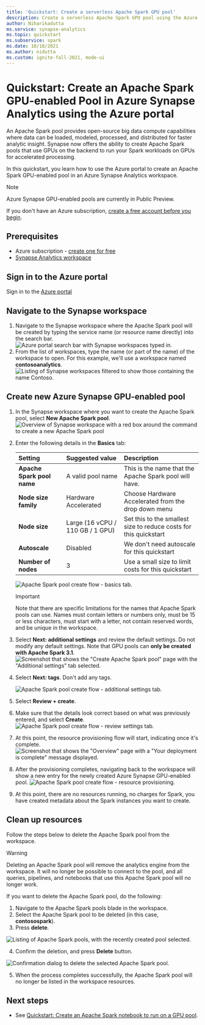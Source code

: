 ```yaml
---
title: 'Quickstart: Create a serverless Apache Spark GPU pool'
description: Create a serverless Apache Spark GPU pool using the Azure portal by following the steps in this guide.
author: Niharikadutta
ms.service: synapse-analytics
ms.topic: quickstart
ms.subservice: spark
ms.date: 10/18/2021
ms.author: nidutta
ms.custom: ignite-fall-2021, mode-ui
---
```


# Quickstart: Create an Apache Spark GPU-enabled Pool in Azure Synapse Analytics using the Azure portal

An Apache Spark pool provides open-source big data compute capabilities where data can be loaded, modeled, processed, and distributed for faster analytic insight. Synapse now offers the ability to create Apache Spark pools that use GPUs on the backend to run your Spark workloads on GPUs for accelerated processing.

In this quickstart, you learn how to use the Azure portal to create an Apache Spark GPU-enabled pool in an Azure Synapse Analytics workspace.

> [!NOTE]
> Azure Synapse GPU-enabled pools are currently in Public Preview.

If you don't have an Azure subscription, [create a free account before you begin](https://azure.microsoft.com/free/).

## Prerequisites

- Azure subscription - [create one for free](https://azure.microsoft.com/free/)
- [Synapse Analytics workspace](quickstart-create-workspace.md)

## Sign in to the Azure portal

Sign in to the [Azure portal](https://portal.azure.com/)

## Navigate to the Synapse workspace 
1. Navigate to the Synapse workspace where the Apache Spark pool will be created by typing the service name (or resource name directly) into the search bar.
![Azure portal search bar with Synapse workspaces typed in.](media/quickstart-create-sql-pool/create-sql-pool-00a.png)
2. From the list of workspaces, type the name (or part of the name) of the workspace to open. For this example, we'll use a workspace named **contosoanalytics**.
![Listing of Synapse workspaces filtered to show those containing the name Contoso.](media/quickstart-create-sql-pool/create-sql-pool-00b.png)


## Create new Azure Synapse GPU-enabled pool

1. In the Synapse workspace where you want to create the Apache Spark pool, select **New Apache Spark pool**.
    ![Overview of Synapse workspace with a red box around the command to create a new Apache Spark pool](media/quickstart-create-apache-spark-pool/create-spark-pool-portal-01.png)
2. Enter the following details in the **Basics** tab:

    |Setting | Suggested value | Description |
    | :------ | :-------------- | :---------- |
    | **Apache Spark pool name** | A valid pool name | This is the name that the Apache Spark pool will have. |
    | **Node size family** | Hardware Accelerated | Choose Hardware Accelerated from the drop down menu |
    | **Node size** | Large (16 vCPU / 110 GB / 1 GPU) | Set this to the smallest size to reduce costs for this quickstart |
    | **Autoscale** | Disabled | We don't need autoscale for this quickstart |
    | **Number of nodes** | 3 | Use a small size to limit costs for this quickstart |


    ![Apache Spark pool create flow - basics tab.](media/quickstart-create-apache-spark-pool/create-spark-gpu-pool-portal-01.png)
    > [!IMPORTANT]
    > Note that there are specific limitations for the names that Apache Spark pools can use. Names must contain letters or numbers only, must be 15 or less characters, must start with a letter, not contain reserved words, and be unique in the workspace.

3. Select **Next: additional settings** and review the default settings. Do not modify any default settings. Note that GPU pools can **only be created with Apache Spark 3.1**.
    ![Screenshot that shows the "Create Apache Spark pool" page with the "Additional settings" tab selected.](media/quickstart-create-apache-spark-pool/create-spark-gpu-pool-portal-02.png)

4. Select **Next: tags**. Don't add any tags.

    ![Apache Spark pool create flow - additional settings tab.](media/quickstart-create-apache-spark-pool/create-spark-pool-03-tags.png)

5. Select **Review + create**.

6. Make sure that the details look correct based on what was previously entered, and select **Create**.
    ![Apache Spark pool create flow - review settings tab.](media/quickstart-create-apache-spark-pool/create-spark-gpu-pool-portal-03.png)

7. At this point, the resource provisioning flow will start, indicating once it's complete.
    ![Screenshot that shows the "Overview" page with a "Your deployment is complete" message displayed.](media/quickstart-create-apache-spark-pool/create-spark-pool-portal-06.png)

8. After the provisioning completes, navigating back to the workspace will show a new entry for the newly created Azure Synapse GPU-enabled pool.
    ![Apache Spark pool create flow - resource provisioning.](media/quickstart-create-apache-spark-pool/create-spark-gpu-pool-portal-04.png)

9. At this point, there are no resources running, no charges for Spark, you have created metadata about the Spark instances you want to create.

## Clean up resources

Follow the steps below to delete the Apache Spark pool from the workspace.
> [!WARNING]
> Deleting an Apache Spark pool will remove the analytics engine from the workspace. It will no longer be possible to connect to the pool, and all queries, pipelines, and notebooks that use this Apache Spark pool will no longer work.

If you want to delete the Apache Spark pool, do the following:

1. Navigate to the Apache Spark pools blade in the workspace.
2. Select the Apache Spark pool to be deleted (in this case, **contosospark**).
3. Press **delete**.

 ![Listing of Apache Spark pools, with the recently created pool selected.](media/quickstart-create-apache-spark-pool/create-spark-pool-portal-08.png)

4. Confirm the deletion, and press **Delete** button.

 ![Confirmation dialog to delete the selected Apache Spark pool.](media/quickstart-create-apache-spark-pool/create-spark-pool-portal-10.png)

5. When the process completes successfully, the Apache Spark pool will no longer be listed in the workspace resources.

## Next steps

- See [Quickstart: Create an Apache Spark notebook to run on a GPU pool](spark/apache-spark-rapids-gpu.md).
